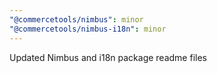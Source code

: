 ```yaml
---
"@commercetools/nimbus": minor
"@commercetools/nimbus-i18n": minor
---
```


Updated Nimbus and i18n package readme files
